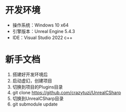 # 开发环境
- 操作系统：Windows 10 x64
- 引擎版本：Unreal Engine 5.4.3
- IDE：Visual Studio 2022 c++

# 新手文档

1. 搭建好开发环境后
2. 启动虚幻，创建项目
3. 切换到项目的Plugins目录
4. git clone https://github.com/crazytuzi/UnrealCSharp
5. 切换到UnrealCSharp目录
6. git submodule update
